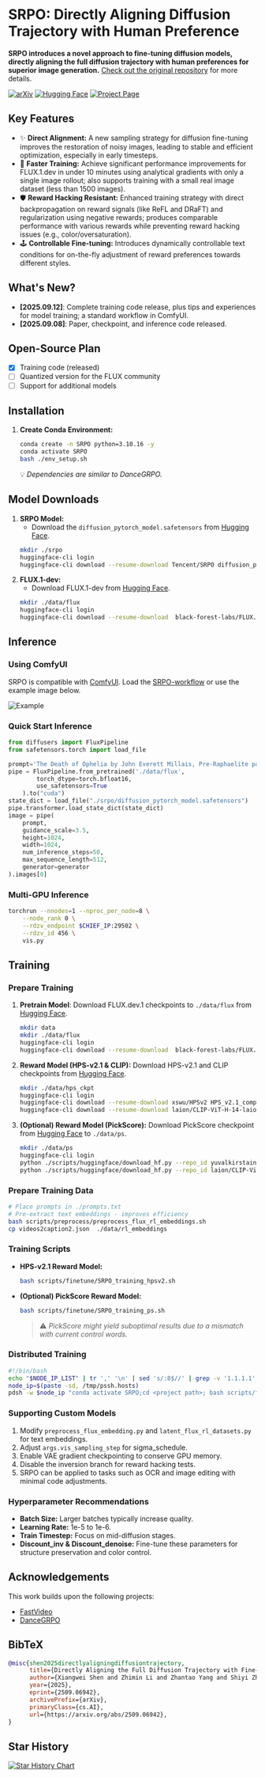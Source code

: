 # SRPO: Directly Aligning Diffusion Trajectory with Human Preference

**SRPO introduces a novel approach to fine-tuning diffusion models, directly aligning the full diffusion trajectory with human preferences for superior image generation.** [Check out the original repository](https://github.com/Tencent-Hunyuan/SRPO) for more details.

[![arXiv](https://img.shields.io/badge/ArXiv-red?logo=arxiv)](https://arxiv.org/abs/2509.06942)
[![Hugging Face](https://img.shields.io/badge/Model-blue?logo=huggingface)](https://huggingface.co/tencent/SRPO/)
[![Project Page](https://img.shields.io/badge/%F0%9F%92%BB_Project-SRPO-blue)](https://tencent.github.io/srpo-project-page/)

## Key Features

*   ✨ **Direct Alignment:** A new sampling strategy for diffusion fine-tuning improves the restoration of noisy images, leading to stable and efficient optimization, especially in early timesteps.
*   🚀 **Faster Training:** Achieve significant performance improvements for FLUX.1.dev in under 10 minutes using analytical gradients with only a single image rollout; also supports training with a small real image dataset (less than 1500 images).
*   🛡️ **Reward Hacking Resistant:** Enhanced training strategy with direct backpropagation on reward signals (like ReFL and DRaFT) and regularization using negative rewards; produces comparable performance with various rewards while preventing reward hacking issues (e.g., color/oversaturation).
*   🕹️ **Controllable Fine-tuning:** Introduces dynamically controllable text conditions for on-the-fly adjustment of reward preferences towards different styles.

## What's New?

*   **[2025.09.12]**: Complete training code release, plus tips and experiences for model training; a standard workflow in ComfyUI.
*   **[2025.09.08]**: Paper, checkpoint, and inference code released.

## Open-Source Plan

*   [X] Training code (released)
*   [ ] Quantized version for the FLUX community
*   [ ] Support for additional models

## Installation

1.  **Create Conda Environment:**
    ```bash
    conda create -n SRPO python=3.10.16 -y
    conda activate SRPO
    bash ./env_setup.sh
    ```
    💡 *Dependencies are similar to DanceGRPO.*

## Model Downloads

1.  **SRPO Model:**
    *   Download the `diffusion_pytorch_model.safetensors` from [Hugging Face](https://huggingface.co/tencent/SRPO/tree/main).
    ```bash
    mkdir ./srpo
    huggingface-cli login
    huggingface-cli download --resume-download Tencent/SRPO diffusion_pytorch_model.safetensors --local-dir ./srpo/
    ```
2.  **FLUX.1-dev:**
    *   Download FLUX.1-dev from [Hugging Face](https://huggingface.co/black-forest-labs/FLUX.1-dev).
    ```bash
    mkdir ./data/flux
    huggingface-cli login
    huggingface-cli download --resume-download  black-forest-labs/FLUX.1-dev --local-dir ./data/flux
    ```

## Inference

### Using ComfyUI

SRPO is compatible with [ComfyUI](https://github.com/comfyanonymous/ComfyUI).  Load the [SRPO-workflow](comfyui/SRPO-workflow.json) or use the example image below.

![Example](comfyui/SRPO-workflow.png)

### Quick Start Inference

```python
from diffusers import FluxPipeline
from safetensors.torch import load_file

prompt='The Death of Ophelia by John Everett Millais, Pre-Raphaelite painting, Ophelia floating in a river surrounded by flowers, detailed natural elements, melancholic and tragic atmosphere'
pipe = FluxPipeline.from_pretrained('./data/flux',
        torch_dtype=torch.bfloat16,
        use_safetensors=True
    ).to("cuda")
state_dict = load_file("./srpo/diffusion_pytorch_model.safetensors")
pipe.transformer.load_state_dict(state_dict)
image = pipe(
    prompt,
    guidance_scale=3.5,
    height=1024,
    width=1024,
    num_inference_steps=50,
    max_sequence_length=512,
    generator=generator
).images[0]
```

### Multi-GPU Inference
```bash
torchrun --nnodes=1 --nproc_per_node=8 \
    --node_rank 0 \
    --rdzv_endpoint $CHIEF_IP:29502 \
    --rdzv_id 456 \
    vis.py
```

## Training

### Prepare Training

1.  **Pretrain Model**: Download FLUX.dev.1 checkpoints to `./data/flux` from [Hugging Face](https://huggingface.co/black-forest-labs/FLUX.1-dev).

    ```bash
    mkdir data
    mkdir ./data/flux
    huggingface-cli login
    huggingface-cli download --resume-download  black-forest-labs/FLUX.1-dev --local-dir ./data/flux
    ```
2.  **Reward Model (HPS-v2.1 & CLIP):** Download HPS-v2.1 and CLIP checkpoints from [Hugging Face](https://huggingface.co/xswu/HPSv2/tree/main).

    ```bash
    mkdir ./data/hps_ckpt
    huggingface-cli login
    huggingface-cli download --resume-download xswu/HPSv2 HPS_v2.1_compressed.pt --local-dir ./data/hps_ckpt
    huggingface-cli download --resume-download laion/CLIP-ViT-H-14-laion2B-s32B-b79K open_clip_pytorch_model.bin --local-dir ./data/hps_ckpt
    ```
3.  **(Optional) Reward Model (PickScore):** Download PickScore checkpoint from [Hugging Face](https://huggingface.co/yuvalkirstain/PickScore_v1) to `./data/ps`.

    ```bash
    mkdir ./data/ps
    huggingface-cli login
    python ./scripts/huggingface/download_hf.py --repo_id yuvalkirstain/PickScore_v1  --local_dir ./data/ps
    python ./scripts/huggingface/download_hf.py --repo_id laion/CLIP-ViT-H-14-laion2B-s32B-b79K --local_dir ./data/clip
    ```

### Prepare Training Data

```bash
# Place prompts in ./prompts.txt
# Pre-extract text embeddings - improves efficiency
bash scripts/preprocess/preprocess_flux_rl_embeddings.sh
cp videos2caption2.json  ./data/rl_embeddings
```

### Training Scripts

*   **HPS-v2.1 Reward Model:**
    ```bash
    bash scripts/finetune/SRPO_training_hpsv2.sh
    ```

*   **(Optional) PickScore Reward Model:**
    ```bash
    bash scripts/finetune/SRPO_training_ps.sh
    ```
    > ⚠️ *PickScore might yield suboptimal results due to a mismatch with current control words.*

### Distributed Training

```bash
#!/bin/bash
echo "$NODE_IP_LIST" | tr ',' '\n' | sed 's/:8$//' | grep -v '1.1.1.1' > /tmp/pssh.hosts
node_ip=$(paste -sd, /tmp/pssh.hosts)
pdsh -w $node_ip "conda activate SRPO;cd <project path>; bash scripts/finetune/SRPO_training_hpsv2.sh"
```

### Supporting Custom Models

1.  Modify `preprocess_flux_embedding.py` and `latent_flux_rl_datasets.py` for text embeddings.
2.  Adjust `args.vis_sampling_step` for sigma_schedule.
3.  Enable VAE gradient checkpointing to conserve GPU memory.
4.  Disable the inversion branch for reward hacking tests.
5.  SRPO can be applied to tasks such as OCR and image editing with minimal code adjustments.

### Hyperparameter Recommendations

*   **Batch Size:** Larger batches typically increase quality.
*   **Learning Rate:** 1e-5 to 1e-6.
*   **Train Timestep:** Focus on mid-diffusion stages.
*   **Discount_inv & Discount_denoise:** Fine-tune these parameters for structure preservation and color control.

## Acknowledgements

This work builds upon the following projects:

*   [FastVideo](https://github.com/hao-ai-lab/FastVideo)
*   [DanceGRPO](https://github.com/XueZeyue/DanceGRPO)

## BibTeX

```bibtex
@misc{shen2025directlyaligningdiffusiontrajectory,
      title={Directly Aligning the Full Diffusion Trajectory with Fine-Grained Human Preference}, 
      author={Xiangwei Shen and Zhimin Li and Zhantao Yang and Shiyi Zhang and Yingfang Zhang and Donghao Li and Chunyu Wang and Qinglin Lu and Yansong Tang},
      year={2025},
      eprint={2509.06942},
      archivePrefix={arXiv},
      primaryClass={cs.AI},
      url={https://arxiv.org/abs/2509.06942}, 
}
```

## Star History
[![Star History Chart](https://api.star-history.com/svg?repos=Tencent-Hunyuan/SRPO&type=Date)](https://www.star-history.com/#Tencent-Hunyuan/SRPO&Date)